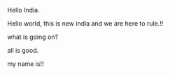 Hello India.

Hello world, this is new india and we are here to rule.!!

what is going on?

all is good.

my name is!!
